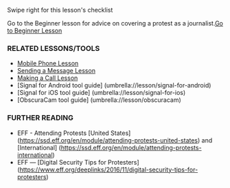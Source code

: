[Title]: # (What now?)
[Order]: # (5)

Swipe right for this lesson's checklist

Go to the Beginner lesson for advice on covering a protest as a journalist.[Go to Beginner Lesson](umbrella://lesson/protests/0)

### RELATED LESSONS/TOOLS

*   [Mobile Phone Lesson](umbrella://lesson/mobile-phones)
*   [Sending a Message Lesson](umbrella://lesson/sending-a-message)
*   [Making a Call Lesson](umbrella://lesson/making-a-call)
* 	[Signal for Android tool guide] (umbrella://lesson/signal-for-android) 
* 	[Signal for iOS tool guide] (umbrella://lesson/signal-for-ios)
*	[ObscuraCam tool guide] (umbrella://lesson/obscuracam)




### FURTHER READING

*   EFF - Attending Protests [United States] (https://ssd.eff.org/en/module/attending-protests-united-states) and [International] (https://ssd.eff.org/en/module/attending-protests-international)
*	EFF — [Digital Security Tips for Protesters] (https://www.eff.org/deeplinks/2016/11/digital-security-tips-for-protesters)
